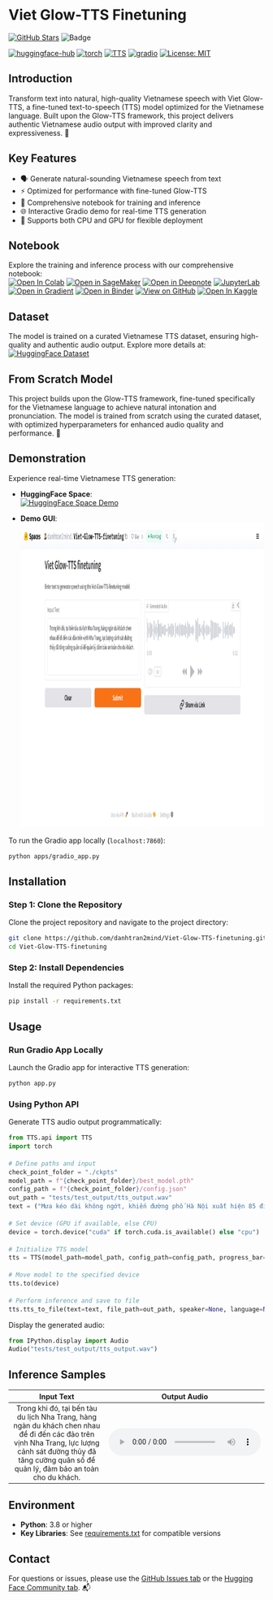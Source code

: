 # Viet Glow-TTS Finetuning

[![GitHub Stars](https://img.shields.io/github/stars/danhtran2mind/Viet-Glow-TTS-finetuning?style=social&label=Repo%20Stars)](https://github.com/danhtran2mind/Viet-Glow-TTS-finetuning/stargazers)
![Badge](https://hitscounter.dev/api/hit?url=https%3A%2F%2Fgithub.com%2Fdanhtran2mind%2FViet-Glow-TTS-finetuning&label=Repo+Views&icon=github&color=%236f42c1&message=&style=social&tz=UTC)

[![huggingface-hub](https://img.shields.io/badge/huggingface--hub-blue.svg?logo=huggingface)](https://huggingface.co/docs/hub)
[![torch](https://img.shields.io/badge/torch-blue.svg?logo=pytorch)](https://pytorch.org/)
[<img src="https://raw.githubusercontent.com/coqui-ai/TTS/main/images/coqui-log-green-TTS.png" alt="TTS" height="20">](https://github.com/coqui-ai/TTS)
[![gradio](https://img.shields.io/badge/gradio-blue.svg?logo=gradio)](https://gradio.app/)
[![License: MIT](https://img.shields.io/badge/License-MIT-blue.svg)](https://opensource.org/licenses/MIT)

## Introduction
Transform text into natural, high-quality Vietnamese speech with Viet Glow-TTS, a fine-tuned text-to-speech (TTS) model optimized for the Vietnamese language. Built upon the Glow-TTS framework, this project delivers authentic Vietnamese audio output with improved clarity and expressiveness. 🌟

## Key Features
- 🗣️ Generate natural-sounding Vietnamese speech from text
- ⚡ Optimized for performance with fine-tuned Glow-TTS
- 📓 Comprehensive notebook for training and inference
- 🌐 Interactive Gradio demo for real-time TTS generation
- 🔧 Supports both CPU and GPU for flexible deployment

## Notebook
Explore the training and inference process with our comprehensive notebook:  
[![Open In Colab](https://colab.research.google.com/assets/colab-badge.svg)](https://colab.research.google.com/github/danhtran2mind/Viet-Glow-TTS-finetuning/blob/main/notebooks/glow-tts.ipynb)
[![Open in SageMaker](https://studiolab.sagemaker.aws/studiolab.svg)](https://studiolab.sagemaker.aws/import/github/danhtran2mind/Viet-Glow-TTS-finetuning/blob/main/notebooks/glow-tts.ipynb) 
[![Open in Deepnote](https://deepnote.com/buttons/launch-in-deepnote-small.svg)](https://deepnote.com/launch?url=https://github.com/danhtran2mind/Viet-Glow-TTS-finetuning/blob/main/notebooks/glow-tts.ipynb)
[![JupyterLab](https://img.shields.io/badge/Launch-JupyterLab-orange?logo=Jupyter)](https://mybinder.org/v2/gh/danhtran2mind/Viet-Glow-TTS-finetuning/main?filepath=notebooks/glow-tts.ipynb)
[![Open in Gradient](https://assets.paperspace.io/img/gradient-badge.svg)](https://console.paperspace.com/github/danhtran2mind/Viet-Glow-TTS-finetuning/blob/main/notebooks/glow-tts.ipynb)
[![Open in Binder](https://mybinder.org/badge_logo.svg)](https://mybinder.org/v2/gh/danhtran2mind/Viet-Glow-TTS-finetuning/main)
[![View on GitHub](https://img.shields.io/badge/View%20on-GitHub-181717?logo=github)](https://github.com/danhtran2mind/Viet-Glow-TTS-finetuning/blob/main/notebooks/glow-tts.ipynb)
[![Open In Kaggle](https://kaggle.com/static/images/open-in-kaggle.svg)](https://www.kaggle.com/notebooks/welcome?src=https%3A%2F%2Fgithub.com%2Fdanhtran2mind%2FViet-Glow-TTS-finetuning/blob/main/notebooks/glow-tts.ipynb)

## Dataset
The model is trained on a curated Vietnamese TTS dataset, ensuring high-quality and authentic audio output. Explore more details at:  
[![HuggingFace Dataset](https://img.shields.io/badge/HuggingFace-ntt123%2Fviet--tts--dataset-yellow?style=flat&logo=huggingface)](https://huggingface.co/datasets/ntt123/viet-tts-dataset)

## From Scratch Model
This project builds upon the Glow-TTS framework, fine-tuned specifically for the Vietnamese language to achieve natural intonation and pronunciation. The model is trained from scratch using the curated dataset, with optimized hyperparameters for enhanced audio quality and performance. 🚀

## Demonstration
Experience real-time Vietnamese TTS generation:  
- **HuggingFace Space**:  
  [![HuggingFace Space Demo](https://img.shields.io/badge/HuggingFace-danhtran2mind%2FViet--Glow--TTS--finetuning-yellow?style=flat&logo=huggingface)](https://huggingface.co/spaces/danhtran2mind/Viet-Glow-TTS-finetuning)  

- **Demo GUI**:  
  <img src="./assets/gradio_app_demo.jpg" alt="Gradio Demo" height="600">

To run the Gradio app locally (`localhost:7860`):  
```bash
python apps/gradio_app.py
```

## Installation

### Step 1: Clone the Repository
Clone the project repository and navigate to the project directory:  
```bash
git clone https://github.com/danhtran2mind/Viet-Glow-TTS-finetuning.git
cd Viet-Glow-TTS-finetuning
```

### Step 2: Install Dependencies
Install the required Python packages:  
```bash
pip install -r requirements.txt
```

## Usage

### Run Gradio App Locally
Launch the Gradio app for interactive TTS generation:  
```bash
python app.py
```

### Using Python API
Generate TTS audio output programmatically:  
```python
from TTS.api import TTS
import torch

# Define paths and input
check_point_folder = "./ckpts"
model_path = f"{check_point_folder}/best_model.pth"
config_path = f"{check_point_folder}/config.json"
out_path = "tests/test_output/tts_output.wav"
text = ("Mưa kéo dài không ngớt, khiến đường phố Hà Nội xuất hiện 85 điểm úng ngập. Vào giờ tan tầm, nhiều người dân phải cố vượt qua 'biển nước' để trở về nhà.")

# Set device (GPU if available, else CPU)
device = torch.device("cuda" if torch.cuda.is_available() else "cpu")

# Initialize TTS model
tts = TTS(model_path=model_path, config_path=config_path, progress_bar=True)

# Move model to the specified device
tts.to(device)

# Perform inference and save to file
tts.tts_to_file(text=text, file_path=out_path, speaker=None, language=None, split_sentences=False)
```

Display the generated audio:  
```python
from IPython.display import Audio
Audio("tests/test_output/tts_output.wav")
```

## Inference Samples
<table>
  <thead>
    <tr>
      <th>Input Text</th>
      <th>Output Audio</th>
    </tr>
  </thead>
  <tbody>
    <tr>
      <td style="text-align: center;">Trong khi đó, tại bến tàu du lịch Nha Trang, hàng ngàn du khách chen nhau để đi đến các đảo trên vịnh Nha Trang, lực lượng cảnh sát đường thủy đã tăng cường quân số để quản lý, đảm bảo an toàn cho du khách.</td>
      <td style="text-align: center;"><audio src="assets/Viet-Glow-TTS-finetuning/tts_output.wav" controls></audio></td>
    </tr>
  </tbody>
</table>

## Environment
- **Python**: 3.8 or higher
- **Key Libraries**: See [requirements.txt](requirements.txt) for compatible versions

## Contact
For questions or issues, please use the [GitHub Issues tab](https://github.com/danhtran2mind/Viet-Glow-TTS-finetuning/issues) or the [Hugging Face Community tab](https://huggingface.co/spaces/danhtran2mind/Viet-Glow-TTS-finetuning/discussions). 📬

